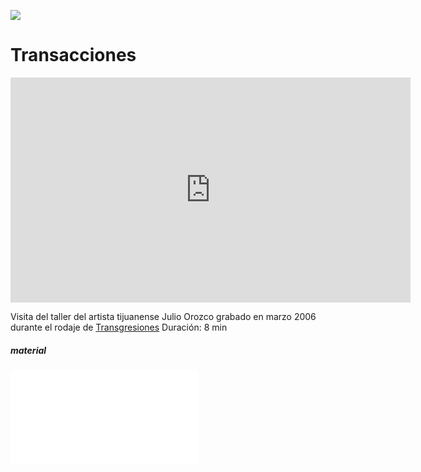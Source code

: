 ![](tag>Pelicula_documental)

# Transacciones

<iframe src="http://player.vimeo.com/video/17028318?title=0&amp;byline=0&amp;portrait=0&amp;color=f0deb4" width="640" height="360" frameborder="0"></iframe>  
  
Visita del taller del artista tijuanense Julio Orozco grabado en marzo 2006 durante el rodaje de [Transgresiones](tijuana) Duración: 8 min

##### material

![texto](/projekte/2006tijuana/organicus/transacciones-textbuch208.pdf)
